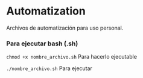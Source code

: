 # Automatization
Archivos de automatización para uso personal.

### Para ejecutar bash (.sh)
`chmod +x nombre_archivo.sh` Para hacerlo ejecutable

`./nombre_archivo.sh` Para ejecutar
